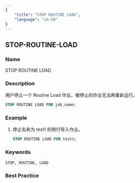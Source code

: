 ```yaml
---
{
    "title": "STOP ROUTINE LOAD",
    "language": "zh-CN"
}
---
```


<!--
Licensed to the Apache Software Foundation (ASF) under one
or more contributor license agreements.  See the NOTICE file
distributed with this work for additional information
regarding copyright ownership.  The ASF licenses this file
to you under the Apache License, Version 2.0 (the
"License"); you may not use this file except in compliance
with the License.  You may obtain a copy of the License at

  http://www.apache.org/licenses/LICENSE-2.0

Unless required by applicable law or agreed to in writing,
software distributed under the License is distributed on an
"AS IS" BASIS, WITHOUT WARRANTIES OR CONDITIONS OF ANY
KIND, either express or implied.  See the License for the
specific language governing permissions and limitations
under the License.
-->

## STOP-ROUTINE-LOAD

### Name

STOP ROUTINE LOAD

### Description

用户停止一个 Routine Load 作业。被停止的作业无法再重新运行。

```sql
STOP ROUTINE LOAD FOR job_name;
```

### Example

1. 停止名称为 test1 的例行导入作业。

   ```sql
   STOP ROUTINE LOAD FOR test1;
   ```

### Keywords

    STOP, ROUTINE, LOAD

### Best Practice

